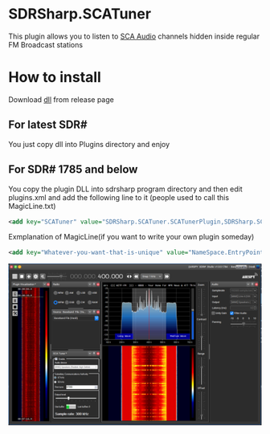 # SDRSharp.SCATuner
This plugin allows you to listen to [SCA Audio](https://en.wikipedia.org/wiki/Subsidiary_communications_authority) channels hidden inside regular FM Broadcast stations  
 
# How to install
Download [dll](https://github.com/veso266/SDRSharp.SCATuner/releases/download/1.1/SDRSharp.SCATuner.dll) from release page
## For latest SDR#
You just copy dll into Plugins directory and enjoy
## For SDR# 1785 and below 
You copy the plugin DLL into sdrsharp program directory and then edit plugins.xml and add the following line to it (people used to call this  MagicLine.txt)
 ```xml
<add key="SCATuner" value="SDRSharp.SCATuner.SCATunerPlugin,SDRSharp.SCATuner" />
 ```
 
 Exmplanation of MagicLine(if you want to write your own plugin someday)
 ```xml
 <add key="Whatever-you-want-that-is-unique" value="NameSpace.EntryPoint,DLLName" />
 ```
 
 
 ![SDRSharp.XDR](IMGS/Demonstration.PNG?raw=true "How it looks like when it works :)")
